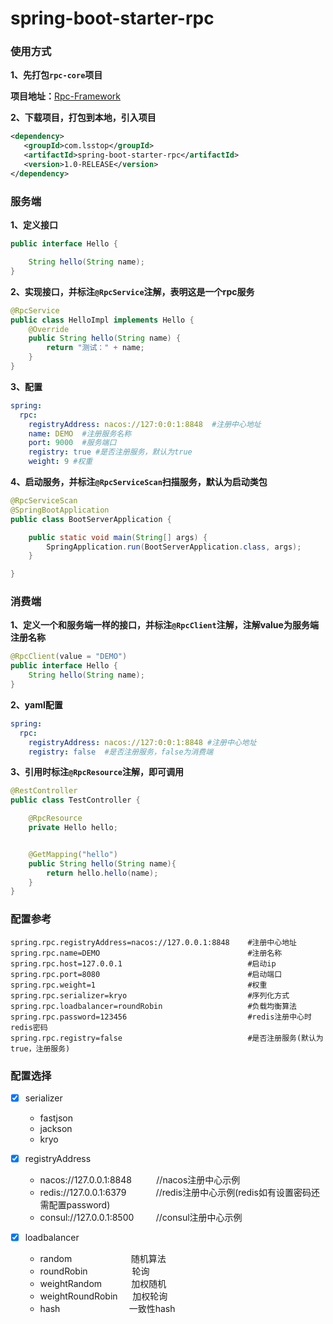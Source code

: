 # spring-boot-starter-rpc

### 使用方式

**1、先打包`rpc-core`项目**

**项目地址：**[Rpc-Framework](https://github.com/lss2317/rpc-framework)

**2、下载项目，打包到本地，引入项目**

```xml
<dependency>
   <groupId>com.lsstop</groupId>
   <artifactId>spring-boot-starter-rpc</artifactId>
   <version>1.0-RELEASE</version>
</dependency>
```

### 服务端

**1、定义接口**

```java
public interface Hello {

    String hello(String name);
}
```

**2、实现接口，并标注`@RpcService`注解，表明这是一个rpc服务**

```java
@RpcService
public class HelloImpl implements Hello {
    @Override
    public String hello(String name) {
        return "测试：" + name;
    }
}
```

**3、配置**

```yaml
spring:
  rpc:
    registryAddress: nacos://127:0:0:1:8848  #注册中心地址
    name: DEMO  #注册服务名称
    port: 9000  #服务端口
    registry: true #是否注册服务，默认为true
    weight: 9 #权重
```

**4、启动服务，并标注`@RpcServiceScan`扫描服务，默认为启动类包**

```java
@RpcServiceScan
@SpringBootApplication
public class BootServerApplication {

    public static void main(String[] args) {
        SpringApplication.run(BootServerApplication.class, args);
    }

}
```

### 消费端

**1、定义一个和服务端一样的接口，并标注`@RpcClient`注解，注解value为服务端注册名称**

```java
@RpcClient(value = "DEMO")
public interface Hello {
    String hello(String name);
}
```

**2、yaml配置**

```yaml
spring:
  rpc:
    registryAddress: nacos://127:0:0:1:8848 #注册中心地址
    registry: false  #是否注册服务，false为消费端
```

**3、引用时标注`@RpcResource`注解，即可调用**

```java
@RestController
public class TestController {

    @RpcResource
    private Hello hello;


    @GetMapping("hello")
    public String hello(String name){
        return hello.hello(name);
    }
}
```
### 配置参考

```properties
spring.rpc.registryAddress=nacos://127.0.0.1:8848    #注册中心地址
spring.rpc.name=DEMO                                 #注册名称
spring.rpc.host=127.0.0.1                            #启动ip
spring.rpc.port=8080                                 #启动端口
spring.rpc.weight=1                                  #权重
spring.rpc.serializer=kryo                           #序列化方式
spring.rpc.loadbalancer=roundRobin                   #负载均衡算法
spring.rpc.password=123456                           #redis注册中心时redis密码
spring.rpc.registry=false                            #是否注册服务(默认为true，注册服务)
```

### 配置选择

- [x] serializer
  - fastjson
  - jackson
  - kryo

- [x] registryAddress
  - nacos://127.0.0.1:8848    &nbsp;&nbsp;&nbsp;&nbsp;&nbsp;&nbsp;&nbsp;&nbsp;&nbsp;//nacos注册中心示例
  - redis://127.0.0.1:6379    &nbsp;&nbsp;&nbsp;&nbsp;&nbsp;&nbsp;&nbsp;&nbsp;&nbsp;&nbsp;&nbsp;//redis注册中心示例(redis如有设置密码还需配置password)
  - consul://127.0.0.1:8500   &nbsp;&nbsp;&nbsp;&nbsp;&nbsp;&nbsp;&nbsp;&nbsp;//consul注册中心示例

- [x] loadbalancer
  - random &nbsp;&nbsp;&nbsp;&nbsp;&nbsp;&nbsp;&nbsp;&nbsp;&nbsp;&nbsp;&nbsp;&nbsp;&nbsp;&nbsp;&nbsp;&nbsp;&nbsp;&nbsp;&nbsp;&nbsp;&nbsp;&nbsp;  随机算法
  - roundRobin     &nbsp;&nbsp;&nbsp;&nbsp;&nbsp;&nbsp;&nbsp;&nbsp;&nbsp;&nbsp;&nbsp;&nbsp;&nbsp;&nbsp;&nbsp;&nbsp;   轮询
  - weightRandom    &nbsp;&nbsp;&nbsp;&nbsp;&nbsp;&nbsp;&nbsp;&nbsp;&nbsp;&nbsp;&nbsp;加权随机
  - weightRoundRobin    &nbsp;&nbsp;&nbsp;&nbsp;&nbsp;加权轮询
  - hash &nbsp;&nbsp;&nbsp;&nbsp;&nbsp;&nbsp;&nbsp;&nbsp;&nbsp;&nbsp;&nbsp;&nbsp;&nbsp;&nbsp;&nbsp;&nbsp;&nbsp;&nbsp;&nbsp;&nbsp;&nbsp;&nbsp;&nbsp;&nbsp;&nbsp;&nbsp;&nbsp;一致性hash

